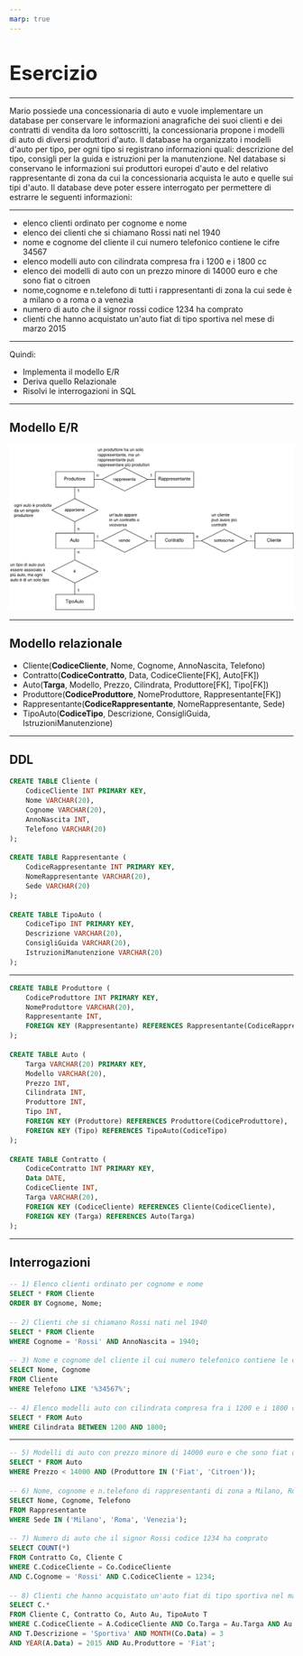 ```yaml
---
marp: true
---
```


<style>
:root {
  font-family: 'SF Pro Text', serif !important;
}

code {
   font-family:  "Fantasque Sans Mono", monospace !important;
}

h1 {
  font-size: 2.5em !important;
  color: #1E1E1E !important;
}

section{
  justify-content: flex-start;
}

img[alt~="right"] {
  display: block;
  margin: 0 0;
  float: right;
}

img[alt~="center"] {
  display: block;
  margin: 0 auto;
}
</style>

# Esercizio

---

Mario possiede una concessionaria di auto e vuole implementare un database per conservare le informazioni anagrafiche dei suoi clienti e dei contratti di vendita da loro sottoscritti, la concessionaria propone i modelli di auto di diversi produttori d'auto. Il database ha organizzato i modelli d'auto per tipo, per ogni tipo si registrano informazioni quali: descrizione del tipo, consigli per la guida e istruzioni per la manutenzione. Nel database si conservano le informazioni sui produttori europei d'auto e del relativo rappresentante di zona da cui la concessionaria acquista le auto e quelle sui tipi d'auto. Il database deve poter essere interrogato per permettere di estrarre le seguenti informazioni:

---

- elenco clienti ordinato per cognome e nome
- elenco dei clienti che si chiamano Rossi nati nel 1940
- nome e cognome del cliente il cui numero telefonico contiene le cifre 34567
- elenco modelli auto con cilindrata compresa fra i 1200 e i 1800 cc
- elenco dei modelli di auto con un prezzo minore di 14000 euro e che sono fiat o citroen
- nome,cognome e n.telefono di tutti i rappresentanti di zona la cui sede è a milano o a roma o a venezia
- numero di auto che il signor rossi codice 1234 ha comprato
- clienti che hanno acquistato un'auto fiat di tipo sportiva nel mese di marzo 2015

---
Quindi:
- Implementa il modello E/R
- Deriva quello Relazionale
- Risolvi le interrogazioni in SQL

---

## Modello E/R

![h:550](./modello_er.png)

---

## Modello relazionale

- Cliente(**CodiceCliente**, Nome, Cognome, AnnoNascita, Telefono)
- Contratto(**CodiceContratto**, Data, CodiceCliente[FK], Auto[FK])
- Auto(**Targa**, Modello, Prezzo, Cilindrata, Produttore[FK], Tipo[FK])
- Produttore(**CodiceProduttore**, NomeProduttore, Rappresentante[FK])
- Rappresentante(**CodiceRappresentante**, NomeRappresentante, Sede)
- TipoAuto(**CodiceTipo**, Descrizione, ConsigliGuida, IstruzioniManutenzione)

---

## DDL

```sql
CREATE TABLE Cliente (
    CodiceCliente INT PRIMARY KEY,
    Nome VARCHAR(20),
    Cognome VARCHAR(20),
    AnnoNascita INT,
    Telefono VARCHAR(20)
);

CREATE TABLE Rappresentante (
    CodiceRappresentante INT PRIMARY KEY,
    NomeRappresentante VARCHAR(20),
    Sede VARCHAR(20)
);

CREATE TABLE TipoAuto (
    CodiceTipo INT PRIMARY KEY,
    Descrizione VARCHAR(20),
    ConsigliGuida VARCHAR(20),
    IstruzioniManutenzione VARCHAR(20)
);
```
---
```sql
CREATE TABLE Produttore (
    CodiceProduttore INT PRIMARY KEY,
    NomeProduttore VARCHAR(20),
    Rappresentante INT,
    FOREIGN KEY (Rappresentante) REFERENCES Rappresentante(CodiceRappresentante)
);

CREATE TABLE Auto (
    Targa VARCHAR(20) PRIMARY KEY,
    Modello VARCHAR(20),
    Prezzo INT,
    Cilindrata INT,
    Produttore INT,
    Tipo INT,
    FOREIGN KEY (Produttore) REFERENCES Produttore(CodiceProduttore),
    FOREIGN KEY (Tipo) REFERENCES TipoAuto(CodiceTipo)
);

CREATE TABLE Contratto (
    CodiceContratto INT PRIMARY KEY,
    Data DATE,
    CodiceCliente INT,
    Targa VARCHAR(20),
    FOREIGN KEY (CodiceCliente) REFERENCES Cliente(CodiceCliente),
    FOREIGN KEY (Targa) REFERENCES Auto(Targa)
);
```
---

## Interrogazioni
```sql
-- 1) Elenco clienti ordinato per cognome e nome
SELECT * FROM Cliente
ORDER BY Cognome, Nome;

-- 2) Clienti che si chiamano Rossi nati nel 1940
SELECT * FROM Cliente
WHERE Cognome = 'Rossi' AND AnnoNascita = 1940;

-- 3) Nome e cognome del cliente il cui numero telefonico contiene le cifre 34567
SELECT Nome, Cognome
FROM Cliente
WHERE Telefono LIKE '%34567%';

-- 4) Elenco modelli auto con cilindrata compresa fra i 1200 e i 1800 cc
SELECT * FROM Auto
WHERE Cilindrata BETWEEN 1200 AND 1800;
```

---

```sql
-- 5) Modelli di auto con prezzo minore di 14000 euro e che sono fiat o citroen
SELECT * FROM Auto
WHERE Prezzo < 14000 AND (Produttore IN ('Fiat', 'Citroen'));

-- 6) Nome, cognome e n.telefono di rappresentanti di zona a Milano, Roma o Venezia
SELECT Nome, Cognome, Telefono
FROM Rappresentante
WHERE Sede IN ('Milano', 'Roma', 'Venezia');

-- 7) Numero di auto che il signor Rossi codice 1234 ha comprato
SELECT COUNT(*)
FROM Contratto Co, Cliente C
WHERE C.CodiceCliente = Co.CodiceCliente
AND C.Cognome = 'Rossi' AND C.CodiceCliente = 1234;

-- 8) Clienti che hanno acquistato un'auto fiat di tipo sportiva nel marzo 2015
SELECT C.*
FROM Cliente C, Contratto Co, Auto Au, TipoAuto T
WHERE C.CodiceCliente = A.CodiceCliente AND Co.Targa = Au.Targa AND Au.Modello = T.Targa
AND T.Descrizione = 'Sportiva' AND MONTH(Co.Data) = 3
AND YEAR(A.Data) = 2015 AND Au.Produttore = 'Fiat';
```